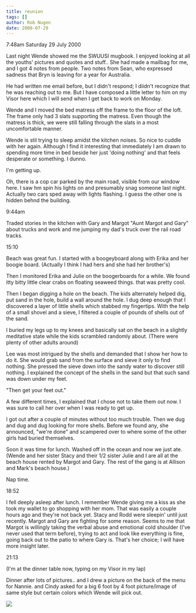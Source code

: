 ```yaml
---
title: reunion
tags: []
author: Rob Nugen
date: 2000-07-29
---
```


<p class=date>7:48am Saturday 29 July 2000</p>

<p>Last night Wende showed me the SWUUSI mugbook.  I
enjoyed looking at all the youths' pictures and quotes
and stuff..  She had made a mailbag for me, and I got
4 notes from people.  Two notes from Sean, who
expressed sadness that Bryn is leaving for a year for
Australia.  

<p>He had written me email before, but I didn't
respond; I diidn't recognize that he was reaching out
to me.  But I have composed a little letter to him on
my Visor here which I will send when I get back to
work on Monday.

<p>Wende and I moved the bed matress off the frame to
the floor of the loft.  The frame only had 3 slats
supporting the matress. Even though the matress is
thick, we were still falling through the slats in a
most uncomfortable manner.

<p>Wende is stil trying to sleep amidst the kitchen
noises.  So nice to cuddle with her again.  Although I
find it interesting that immediately I am drawn to
spending more time in bed beside her just 'doing
nothing' and that feels desperate or something.  I
dunno.

<p>I'm getting up.

<p>Oh, there is a cop car parked by the main road,
visible from our window here.  I saw hm spin his
lights on and presumably snag someone last night. 
Actually two cars sped away with lights flashing.  I
guess the other one is hidden behnd the building.


<p class=date>9:44am</p>

<p>Traded stories in the kitchen with Gary and Margot
"Aunt Margot and Gary" about trucks and work and me
jumping my dad's truck over the rail road tracks.


<p class=date>15:10</p>

<p>Beach was great fun.  I started with a boogeyboard
along with Erika and her boogie board.  (Actually I
think I had hers and she had her brother's)

<p>Then I monitored Erika and Julie on the
boogerboards for a while.  We found itty bitty little
clear crabs on floating seaweed things.  that was
pretty cool.

<p>Then I began digging a hole on the beach.  The kids
alternately helped dig, put sand in the hole, build a
wall around the hole.  I dug deep enough that I
discovered a layer of little shells which stabbed my
fingertips.  With the help of a small shovel and a
sieve, I filtered a couple of pounds of shells out of
the sand.

<p>I buried my legs up to my knees and basically sat
on the beach in a slightly meditative state while the
kids scrambled randomly about.  (There were plenty of
other adults around)

<p>Lee was most intrigued by the shells and demanded
that I show her how to do it.  She would grab sand
from the surface and sieve it only to find nothing. 
She pressed the sieve down into the sandy water to
discover still nothing.   I explained the concept of
the shells in the sand but that such sand was down
under my feet.

<p>"Then get your feet out."

<p>A few different times, I explained that I chose not
to take them out now.   I was sure to call her over
when I was ready to get up.

<p>I got out after a couple of minutes without too
much trouble.  Then we dug and dug and dug looking for
more shells.  Before we found any, she announced,
"we're done" and scampered over to where some of the
other girls had buried themselves.

<p>Soon it was time for lunch.  Washed off in the
ocean and now we just ate.  (Wende and her sister
Stacy and their 1/2 sister Julie and I are all at the
beach house rented by Margot and Gary.  The rest of
the gang is at Allison and Mark's beach house.)

<p>Nap time.

<p class=date>18:52</p>

<p>I fell deeply asleep after lunch.  I remember Wende
giving me a kiss as she took my wallet to go shopping
with her mom.   That was easily a couple hours ago and
they're not back yet.   Stacy and Rodd were sleepin'
until just recently.  Margot and Gary are fighting for
some reason.  Seems to me that Margot is willingly
taking the verbal abuse and emotional cold shoulder
(I've never used that term before), trying to act and
look like everything is fine, going back out to the
patio to where Gary is.  That's her choice; I will
have more insight later.


<p class=date>21:13</p>

<p class=note>(I'm at the dinner table now, typing on
my Visor in my lap)

<p>Dinner after lots of pictures..  and I drew a
picture on the back of the menu for Nannie. and Cindy
asked for a big 6 foot by 4 foot picture/image of same
style but certain colors which Wende will pick out.

<p><img src="/images/rob/wL-ROB.gif">
